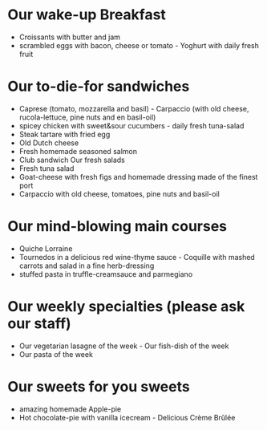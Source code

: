 # Our wake-up Breakfast
- Croissants with butter and jam
- scrambled eggs with bacon, cheese or tomato - Yoghurt with daily fresh fruit

# Our to-die-for sandwiches
- Caprese (tomato, mozzarella and basil) - Carpaccio
(with old cheese, rucola-lettuce, pine nuts and
en basil-oil)
- spicey chicken with sweet&sour cucumbers - daily fresh tuna-salad
- Steak tartare with fried egg
- Old Dutch cheese
- Fresh homemade seasoned salmon
- Club sandwich
Our fresh salads
- Fresh tuna salad
- Goat-cheese with fresh figs and homemade dressing made of the finest port
- Carpaccio with old cheese, tomatoes, pine nuts
and basil-oil 


# Our mind-blowing main courses
- Quiche Lorraine
- Tournedos in a delicious red wine-thyme sauce - Coquille with mashed carrots and salad in a fine herb-dressing
- stuffed pasta in truffle-creamsauce and parmegiano

# Our weekly specialties (please ask our staff)
- Our vegetarian lasagne of the week - Our fish-dish of the week
- Our pasta of the week

# Our sweets for you sweets
- amazing homemade Apple-pie
- Hot chocolate-pie with vanilla icecream - Delicious Crème Brûlée
 
